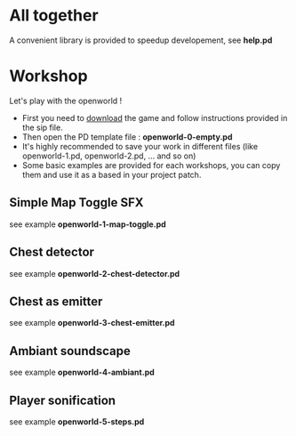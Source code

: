 # All together

A convenient library is provided to speedup developement, see **help.pd**

# Workshop

Let's play with the openworld !
* First you need to [download](http://www.mgsx.net/hands-on-vr/releases/TODO) the game and follow instructions provided in the sip file.
* Then open the PD template file : **openworld-0-empty.pd**
* It's highly recommended to save your work in different files (like openworld-1.pd, openworld-2.pd, ... and so on)
* Some basic examples are provided for each workshops, you can copy them and use it as a based in your project patch.

## Simple Map Toggle SFX

see example **openworld-1-map-toggle.pd**

## Chest detector

see example **openworld-2-chest-detector.pd**

## Chest as emitter

see example **openworld-3-chest-emitter.pd**

## Ambiant soundscape

see example **openworld-4-ambiant.pd**

## Player sonification

see example **openworld-5-steps.pd**



